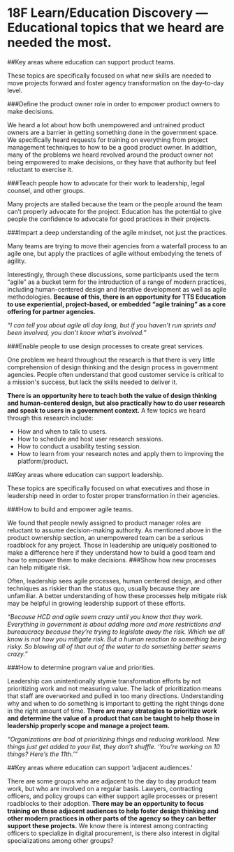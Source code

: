 # 18F Learn/Education Discovery — Educational topics that we heard are needed the most.

##Key areas where education can support product teams.

These topics are specifically focused on what new skills are needed to move projects forward and foster agency transformation on the day-to-day level.

###Define the product owner role in order to empower product owners to make decisions.

We heard a lot about how both unempowered and untrained product owners are a barrier in getting something done in the government space. We specifically heard requests for training on everything from project management techniques to how to be a good product owner. In addition, many of the problems we heard revolved around the product owner not being empowered to make decisions, or they have that authority but feel reluctant to exercise it. 

###Teach people how to advocate for their work to leadership, legal counsel, and other groups.

Many projects are stalled because the team or the people around the team can’t properly advocate for the project. Education has the potential to give people the confidence to advocate for good practices in their projects. 

###Impart a deep understanding of the agile mindset, not just the practices. 

Many teams are trying to move their agencies from a waterfall process to an agile one, but apply the practices of agile without embodying the tenets of agility. 

Interestingly, through these discussions, some participants used the term “agile” as a bucket term for the introduction of a range of modern practices, including human-centered design and iterative development as well as agile methodologies. **Because of this, there is an opportunity for TTS Education to use experiential, project-based, or embedded “agile training” as a core offering for partner agencies.**

_“I can tell you about agile all day long, but if you haven’t run sprints and been involved, you don’t know what’s involved.”_

###Enable people to use design processes to create great services. 

One problem we heard throughout the research is that there is very little comprehension of design thinking and the design process in government agencies. People often understand that good customer service is critical to a mission's success, but lack the skills needed to deliver it. 

**There is an opportunity here to teach both the value of design thinking and human-centered design, but also practically how to do user research and speak to users in a government context.** A few topics we heard through this research include:

- How and when to talk to users.
- How to schedule and host user research sessions.
- How to conduct a usability testing session.
- How to learn from your research notes and apply them to improving the platform/product.

##Key areas where education can support leadership.

These topics are specifically focused on what executives and those in leadership need in order to foster proper transformation in their agencies.

###How to build and empower agile teams.

We found that people newly assigned to product manager roles are reluctant to assume decision-making authority. As mentioned above in the product ownership section, an unempowered team can be a serious roadblock for any project. Those in leadership are uniquely positioned to make a difference here if they understand how to build a good team and how to empower them to make decisions.
###Show how new processes can help mitigate risk.

Often, leadership sees agile processes, human centered design, and other techniques as riskier than the status quo, usually because they are unfamiliar. A better understanding of how these processes help mitigate risk may be helpful in growing leadership support of these efforts.

_“Because HCD and agile seem crazy until you know that they work. Everything in government is about adding more and more restrictions and bureaucracy because they’re trying to legislate away the risk. Which we all know is not how you mitigate risk. But a human reaction to something being risky. So blowing all of that out of the water to do something better seems crazy.”_

###How to determine program value and priorities.

Leadership can unintentionally stymie transformation efforts by not prioritizing work and not measuring value. The lack of prioritization means that staff are overworked and pulled in too many directions. 
Understanding why and when to do something is important to getting the right things done in the right amount of time. **There are many strategies to prioritize work and determine the value of a product that can be taught to help those in leadership properly scope and manage a project team.**

_“Organizations are bad at prioritizing things and reducing workload. New things just get added to your list, they don’t shuffle. ‘You’re working on 10 things? Here’s the 11th.’”_

##Key areas where education can support ‘adjacent audiences.’

There are some groups who are adjacent to the day to day product team work, but who are involved on a regular basis. Lawyers, contracting officers, and policy groups can either support agile processes or present roadblocks to their adoption. **There may be an opportunity to focus training on these adjacent audiences to help foster design thinking and other modern practices in other parts of the agency so they can better support these projects.** We know there is interest among contracting officers to specialize in digital procurement, is there also interest in digital specializations among other groups? 

